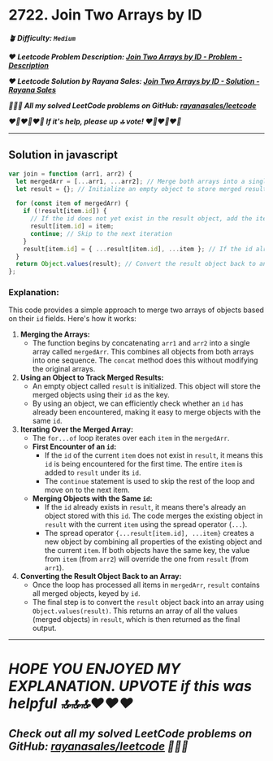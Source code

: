 # 2722. Join Two Arrays by ID

**_🪴 Difficulty: `Medium`_**

**_❤️ Leetcode Problem Description: [Join Two Arrays by ID - Problem - Description](https://leetcode.com/problems/join-two-arrays-by-id/description/)_**

**_❤️ Leetcode Solution by Rayana Sales: [Join Two Arrays by ID - Solution - Rayana Sales](https://leetcode.com/problems/join-two-arrays-by-id/solutions/5618943/simple-beginner-friendly-2722-join-two-arrays-by-id/)_**

**_💁🏻‍♀️ All my solved LeetCode problems on GitHub: [rayanasales/leetcode](https://github.com/rayanasales/leetcode)_**

**_❤️‍🔥❤️‍🔥❤️‍🔥 If it's help, please up 🔝 vote! ❤️‍🔥❤️‍🔥❤️‍🔥_**

---

## Solution in javascript

```js
var join = function (arr1, arr2) {
  let mergedArr = [...arr1, ...arr2]; // Merge both arrays into a single array
  let result = {}; // Initialize an empty object to store merged results by id

  for (const item of mergedArr) {
    if (!result[item.id]) {
      // If the id does not yet exist in the result object, add the item as is
      result[item.id] = item;
      continue; // Skip to the next iteration
    }
    result[item.id] = { ...result[item.id], ...item }; // If the id already exists, merge the current item with the existing one.
  }
  return Object.values(result); // Convert the result object back to an array of values and return it
};
```

### Explanation:

This code provides a simple approach to merge two arrays of objects based on their `id` fields. Here's how it works:

1. **Merging the Arrays:**
   - The function begins by concatenating `arr1` and `arr2` into a single array called `mergedArr`. This combines all objects from both arrays into one sequence. The `concat` method does this without modifying the original arrays.
2. **Using an Object to Track Merged Results:**
   - An empty object called `result` is initialized. This object will store the merged objects using their `id` as the key.
   - By using an object, we can efficiently check whether an `id` has already been encountered, making it easy to merge objects with the same `id`.
3. **Iterating Over the Merged Array:**
   - The `for...of` loop iterates over each `item` in the `mergedArr`.
   - **First Encounter of an `id`:**
     - If the `id` of the current `item` does not exist in `result`, it means this `id` is being encountered for the first time. The entire `item` is added to `result` under its `id`.
     - The `continue` statement is used to skip the rest of the loop and move on to the next item.
   - **Merging Objects with the Same `id`:**
     - If the `id` already exists in `result`, it means there's already an object stored with this `id`. The code merges the existing object in `result` with the current `item` using the spread operator (`...`).
     - The spread operator `{...result[item.id], ...item}` creates a new object by combining all properties of the existing object and the current `item`. If both objects have the same key, the value from `item` (from `arr2`) will override the one from `result` (from `arr1`).
4. **Converting the Result Object Back to an Array:**
   - Once the loop has processed all items in `mergedArr`, `result` contains all merged objects, keyed by `id`.
   - The final step is to convert the `result` object back into an array using `Object.values(result)`. This returns an array of all the values (merged objects) in `result`, which is then returned as the final output.

---

# **_HOPE YOU ENJOYED MY EXPLANATION. UPVOTE if this was helpful 🔝🔝🔝❤️❤️❤️_**

## **_Check out all my solved LeetCode problems on GitHub: [rayanasales/leetcode](https://github.com/rayanasales/leetcode) 🤙😚🤘_**
